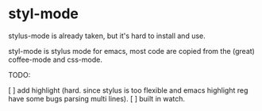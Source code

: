 styl-mode
=========
stylus-mode is already taken, but it's hard to install and use.

styl-mode is stylus mode for emacs, most code are copied from the (great) coffee-mode and css-mode.

TODO:

[ ] add highlight (hard. since stylus is too flexible and emacs highlight reg have some bugs parsing multi lines).
[ ] built in watch.
